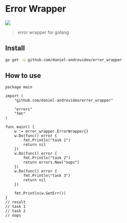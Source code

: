 # Error Wrapper
![](https://travis-ci.org/daniel-androvideo/error_wrapper.svg?branch=master)

> error wrapper for golang

## Install

```bash
go get -u github.com/daniel-androvideo/error_wrapper
```

## How to use

```golang
package main

import (
	"github.com/daniel-androvideo/error_wrapper"

	"errors"
	"fmt"
)

func main() {
	w := error_wrapper.ErrorWrapper{}
	w.Do(func() error {
		fmt.Println("task 1")
		return nil
	})
	w.Do(func() error {
		fmt.Println("task 2")
		return errors.New("oops")
	})
	w.Do(func() error {
		fmt.Println("task 3")
		return nil
	})

	fmt.Println(w.GetErr())
}
// result
// task 1
// task 2
// oops
```
